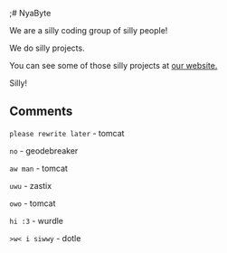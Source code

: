 ;# NyaByte

We are a silly coding group of silly people!

We do silly projects.

You can see some of those silly projects at [our website.](https://nyabyte.dev/)

Silly!

## Comments

`please rewrite later` - tomcat

`no` - geodebreaker

`aw man` - tomcat

`uwu` - zastix

`owo` - tomcat

`hi :3` - wurdle

`>w< i siwwy` - dotle
